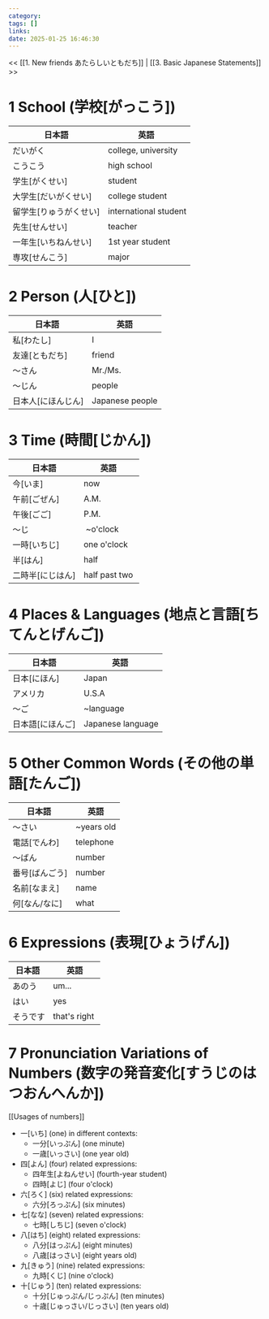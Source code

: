 ```yaml
---
category: 
tags: []
links:
date: 2025-01-25 16:46:30
---
```

<< [[1. New friends あたらしいともだち]] | [[3. Basic Japanese Statements]] >>

# 1 School (学校\[がっこう\])

| 日本語            | 英語                    |
| -------------- | --------------------- |
| だいがく           | college, university   |
| こうこう           | high school           |
| 学生\[がくせい\]     | student               |
| 大学生\[だいがくせい\]  | college student       |
| 留学生\[りゅうがくせい\] | international student |
| 先生\[せんせい\]     | teacher               |
| 一年生\[いちねんせい\]  | 1st year student      |
| 専攻\[せんこう\]     | major                 |

# 2 Person (人\[ひと\])

| 日本語   | 英語              |
| ----- | --------------- |
| 私\[わたし\]   | I               |
| 友達\[ともだち\]  | friend          |
| ～さん   | Mr./Ms.         |
| ～じん   | people          |
| 日本人\[にほんじん\] | Japanese people |

# 3 Time (時間\[じかん\])

| 日本語  | 英語             |
| ---- | -------------- |
| 今\[いま\]   | now            |
| 午前\[ごぜん\]  | A.M.           |
| 午後\[ごご\]   | P.M.           |
| ～じ   |  ~o'clock      |
| 一時\[いちじ\]  | one o'clock    |
| 半\[はん\]   | half           |
| 二時半\[にじはん\] | half past two  |

# 4 Places & Languages (地点と言語\[ちてんとげんご\])

| 日本語  | 英語                |
| ---- | ----------------- |
| 日本\[にほん\]  | Japan             |
| アメリカ | U.S.A             |
| ～ご   | ~language         |
| 日本語\[にほんご\] | Japanese language |

# 5 Other Common Words (その他の単語\[たんご\])

| 日本語        | 英語         |
| ---------- | ---------- |
| ～さい        | ~years old |
| 電話\[でんわ\]  | telephone  |
| ～ばん        | number     |
| 番号\[ばんごう\] | number     |
| 名前\[なまえ\]  | name       |
| 何\[なん/なに\] | what       |

# 6 Expressions (表現\[ひょうげん\])

| 日本語  | 英語            |
| ---- | ------------- |
| あのう  | um...         |
| はい   | yes           |
| そうです | that's right  |

# 7 Pronunciation Variations of Numbers (数字の発音変化\[すうじのはつおんへんか\])

[[Usages of numbers]]

- 一\[いち\] (one) in different contexts:
	- 一分\[いっぷん\] (one minute)
	- 一歳\[いっさい\] (one year old)
- 四\[よん\] (four) related expressions:
	- 四年生\[よねんせい\] (fourth-year student)
	- 四時\[よじ\] (four o'clock)
- 六\[ろく\] (six) related expressions:
	- 六分\[ろっぷん\] (six minutes)
- 七\[なな\] (seven) related expressions:
	- 七時\[しちじ\] (seven o'clock)
- 八\[はち\] (eight) related expressions:
	- 八分\[はっぷん\] (eight minutes)
	- 八歳\[はっさい\] (eight years old)
- 九\[きゅう\] (nine) related expressions:
	- 九時\[くじ\] (nine o'clock)
- 十\[じゅう\] (ten) related expressions:
	- 十分\[じゅっぷん/じっぷん\] (ten minutes)
	- 十歳\[じゅっさい/じっさい\] (ten years old)